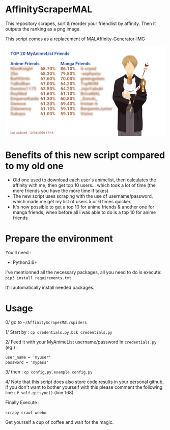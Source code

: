 # AffinityScraperMAL
This repository scrapes, sort &amp; reorder your friendlist by affinity. 
Then it outputs the ranking as a png image.

This script comes as a replacement of [MALAffinity-Generator-IMG](https://github.com/sam5558/MALAffinity-Generator-IMG)

![Example](top-20-friends.png)

# Benefits of this new script compared to my old one
* Old one used to download each user's animelist, then calculates the affinity with me, then get top 10 users... which took a lot of time (the more friends you have the more time if takes)
* The new script uses scraping with the use of username/password, which made me get my list of users 5 or 6 times quicker.
* It's now possible to get a top 10 for anime friends & another one for manga friends, when before all i was able to do is a top 10 for anime friends

# Prepare the environment 

You'll need : 
* Python3.6+

I've mentionned all the necessary packages, all you need to do is execute: 
`pip3 install requirements.txt`

It'll automatically install needed packages.

# Usage
0/ go to `~/AffinityScraperMAL/spiders`

1/ Start by : 
`cp credentials.py.bck credentials.py`

2/ Feed it with your MyAnimeList username/password in `credentials.py` (eg.) : 
```
user_name = 'myuser'
password = 'mypass'
```
3/ then : 
`cp config.py.example config.py`

4/ Note that this script does also store code results in your personal github, if you don't want to bother yourself with this please comment the following line :
`# self.gitsync()` (line 168)

Finally Execute : 

`scrapy crawl weebo`

Get yourself a cup of coffee and wait for the magic.
